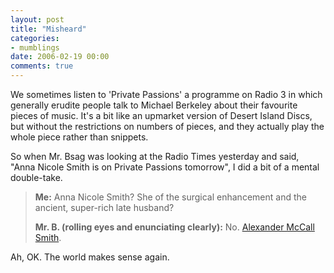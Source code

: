 ```yaml
---
layout: post
title: "Misheard"
categories:
- mumblings
date: 2006-02-19 00:00
comments: true
---
```


<p>We sometimes listen to 'Private Passions' a programme on Radio 3 in which generally erudite people talk to Michael Berkeley about their favourite pieces of music. It's a bit like an upmarket version of Desert Island Discs, but without the restrictions on numbers of pieces, and they actually play the whole piece rather than snippets.</p>

<p>So when Mr. Bsag was looking at the Radio Times yesterday and said, "Anna Nicole Smith is on Private Passions tomorrow", I did a bit of a mental double-take.</p>

<blockquote><strong>Me:</strong> Anna Nicole Smith? She of the surgical enhancement and the ancient, super-rich late husband?

<strong>Mr. B. (rolling eyes and enunciating clearly):</strong> No. <a href="http://www.randomhouse.com/features/mccallsmith/">Alexander McCall Smith</a>.</blockquote>

<p>Ah, OK. The world makes sense again.</p>



